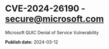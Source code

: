 # CVE-2024-26190 - secure@microsoft.com

Microsoft QUIC Denial of Service Vulnerability

**Publish date:** 2024-03-12
